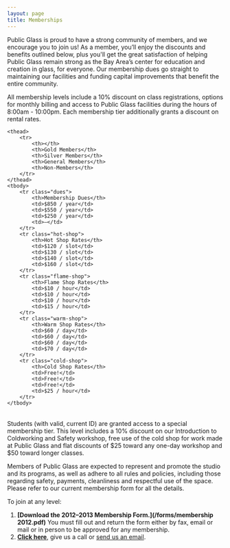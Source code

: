 ```yaml
---
layout: page
title: Memberships
---
```


Public Glass is proud to have a strong community of members, and we encourage you to join us! As a member, you’ll enjoy the discounts and benefits outlined below, plus you'll get the great satisfaction of helping Public Glass remain strong as the Bay Area’s center for education and creation in glass, for everyone. Our membership dues go straight to maintaining our facilities and funding capital improvements that benefit the entire community.

All membership levels include a 10% discount on class registrations, options for monthly billing and access to Public Glass facilities during the hours of 8:00am - 10:00pm. Each membership tier additionally grants a discount on rental rates.

<table id="pricing">
	<colgroup>
    <col class="features">
    <col class="gold-members">
    <col class="silver-members">
    <col class="general-members">
    <col class="non-members">
  </colgroup>
  
	<thead>
		<tr>
			<th></th>
			<th>Gold Members</th>
			<th>Silver Members</th>
			<th>General Members</th>
			<th>Non-Members</th>
		</tr>
	</thead>
	<tbody>
		<tr class="dues">
			<th>Membership Dues</th>
			<td>$850 / year</td>
			<td>$550 / year</td>
			<td>$250 / year</td>
			<td>—</td>
		</tr>
		<tr class="hot-shop">
			<th>Hot Shop Rates</th>
			<td>$120 / slot</td>
			<td>$130 / slot</td>
			<td>$140 / slot</td>
			<td>$160 / slot</td>
		</tr>
		<tr class="flame-shop">
			<th>Flame Shop Rates</th>
			<td>$10 / hour</td>
			<td>$10 / hour</td>
			<td>$10 / hour</td>
			<td>$15 / hour</td>
		</tr>
		<tr class="warm-shop">
			<th>Warm Shop Rates</th>
			<td>$60 / day</td>
			<td>$60 / day</td>
			<td>$60 / day</td>
			<td>$70 / day</td>
		</tr>
		<tr class="cold-shop">
			<th>Cold Shop Rates</th>
			<td>Free!</td>
			<td>Free!</td>
			<td>Free!</td>
			<td>$25 / hour</td>
		</tr>
	</tbody>
</table>

Students (with valid, current ID) are granted access to a special membership tier. This level includes a 10% discount on our Introduction to Coldworking and Safety workshop, free use of the cold shop for work made at Public Glass and flat discounts of $25 toward any one-day workshop and $50 toward longer classes.

Members of Public Glass are expected to represent and promote the studio and its programs, as well as adhere to all rules and policies, including those regarding safety, payments, cleanliness and respectful use of the space. Please refer to our current membership form for all the details.

To join at any level:

1. **[Download the 2012–2013 Membership Form.](/forms/membership 2012.pdf)** You must fill out and return the form either by fax, email or mail or in person to be approved for any membership.
2. **[Click here](http://clients.mindbodyonline.com/ws.asp?studioid=33642&stype=41)**, give us a call or [send us an email](mailto:operations@publicglass.org?subject=Memberships).
